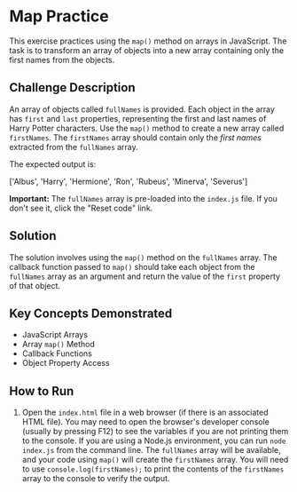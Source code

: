 # Map Practice

This exercise practices using the `map()` method on arrays in JavaScript. The task is to transform an array of objects into a new array containing only the first names from the objects.

## Challenge Description

An array of objects called `fullNames` is provided. Each object in the array has `first` and `last` properties, representing the first and last names of Harry Potter characters.  Use the `map()` method to create a new array called `firstNames`.  The `firstNames` array should contain only the *first names* extracted from the `fullNames` array.

The expected output is:

['Albus', 'Harry', 'Hermione', 'Ron', 'Rubeus', 'Minerva', 'Severus']

**Important:** The `fullNames` array is pre-loaded into the `index.js` file.  If you don't see it, click the "Reset code" link.

## Solution

The solution involves using the `map()` method on the `fullNames` array.  The callback function passed to `map()` should take each object from the `fullNames` array as an argument and return the value of the `first` property of that object.

## Key Concepts Demonstrated

*   JavaScript Arrays
*   Array `map()` Method
*   Callback Functions
*   Object Property Access

## How to Run

1.  Open the `index.html` file in a web browser (if there is an associated HTML file). You may need to open the browser's developer console (usually by pressing F12) to see the variables if you are not printing them to the console. If you are using a Node.js environment, you can run `node index.js` from the command line. The `fullNames` array will be available, and your code using `map()` will create the `firstNames` array.  You will need to use `console.log(firstNames);` to print the contents of the `firstNames` array to the console to verify the output.